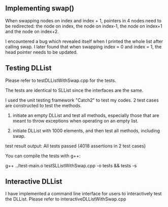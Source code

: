 ## Implementing swap()
When swapping nodes on index and index + 1, pointers in 4 nodes need to be redirected: the node on index, the node on index-1, the node on index+1 and the node on index+2.

I encountered a bug which revealed itself when I printed the whole list after  calling swap. I later found that when swapping index = 0 and index = 1, the head pointer needs to be updated.


## Testing DLList

Please refer to testDLListWithSwap.cpp for the tests.

The tests are identical to SLList since the interfaces are the same.

I used the unit testing framework "Catch2" to test my codes.
2 test cases are constructed to test the methods.

1. initiate an empty DLList and test all methods, especially those that are meant to throw exceptions when operating on an empty list.

2. initiate DLList with 1000 elements, and then test all methods, including swap.


test result output:
All tests passed (4018 assertions in 2 test cases)

You can compile the tests with g++:

g++ ../test-main.o testSLListWithSwap.cpp -o tests && tests -s


## Interactive DLList

I have implemented a command line interface for users to interactively test the DLList. Please refer to interactiveDLListWithSwap.cpp
